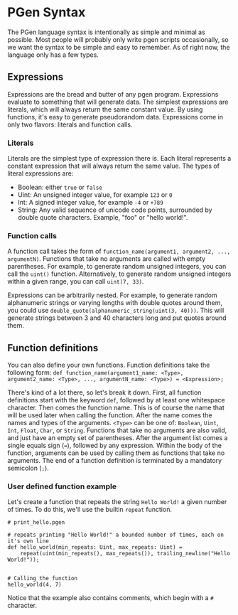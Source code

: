 # PGen Syntax

The PGen language syntax is intentionally as simple and minimal as possible. Most people will probably only write pgen scripts occasionally, so we want the syntax to be simple and easy to remember. As of right now, the language only has a few types.

## Expressions

Expressions are the bread and butter of any pgen program. Expressions evaluate to something that will generate data. The simplest expressions are literals, which will always return the same constant value. By using functions, it's easy to generate pseudorandom data. Expressions come in only two flavors: literals and function calls.

### Literals

Literals are the simplest type of expression there is. Each literal represents a constant expression that will always return the same value. The types of literal expressions are:

- Boolean: either `true` or `false`
- Uint: An unsigned integer value, for example `123` or `0`
- Int: A signed integer value, for example `-4` or `+789`
- String: Any valid sequence of unicode code points, surrounded by double quote characters. Example, "foo" or "hello world!".

### Function calls

A function call takes the form of `function_name(argument1, argument2, ..., argumentN)`. Functions that take no arguments are called with empty parentheses. For example, to generate random unsigned integers, you can call the `uint()` function. Alternatively, to generate random unsigned integers within a given range, you can call `uint(7, 33)`. 

Expressions can be arbitrarily nested. For example, to generate random alphanumeric strings or varying lengths with double quotes around them, you could use `double_quote(alphanumeric_string(uint(3, 40)))`. This will generate strings between 3 and 40 characters long and put quotes around them.

## Function definitions

You can also define your own functions. Function definitions take the following form:
`def function_name(argument1_name: <Type>, argument2_name: <Type>, ..., argumentN_name: <Type>) = <Expression>;`

There's kind of a lot there, so let's break it down. First, all function definitions start with the keyword `def`, followed by at least one whitespace character. Then comes the function name. This is of course the name that will be used later when calling the function. After the name comes the names and types of the arguments. `<Type>` can be one of: `Boolean`, `Uint`, `Int`, `Float`, `Char`, or `String`. Functions that take no arguments are also valid, and just have an empty set of parentheses. After the argument list comes a single equals sign (`=`), followed by any expression. Within the body of the function, arguments can be used by calling them as functions that take no arguments. The end of a function definition is terminated by a mandatory semicolon (`;`).

### User defined function example

Let's create a function that repeats the string `Hello World!` a given number of times. To do this, we'll use the builtin `repeat` function.

```
# print_hello.pgen

# repeats printing "Hello World!" a bounded number of times, each on it's own line
def hello_world(min_repeats: Uint, max_repeats: Uint) = 
    repeat(uint(min_repeats(), max_repeats()), trailing_newline("Hello World!"));


# Calling the function
hello_world(4, 7)
```

Notice that the example also contains comments, which begin with a `#` character.

